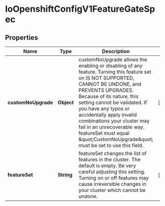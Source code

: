 
# IoOpenshiftConfigV1FeatureGateSpec

## Properties
Name | Type | Description | Notes
------------ | ------------- | ------------- | -------------
**customNoUpgrade** | **Object** | customNoUpgrade allows the enabling or disabling of any feature. Turning this feature set on IS NOT SUPPORTED, CANNOT BE UNDONE, and PREVENTS UPGRADES. Because of its nature, this setting cannot be validated.  If you have any typos or accidentally apply invalid combinations your cluster may fail in an unrecoverable way.  featureSet must equal \&quot;CustomNoUpgrade\&quot; must be set to use this field. |  [optional]
**featureSet** | **String** | featureSet changes the list of features in the cluster.  The default is empty.  Be very careful adjusting this setting. Turning on or off features may cause irreversible changes in your cluster which cannot be undone. |  [optional]



